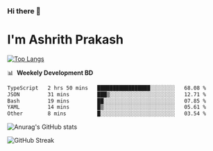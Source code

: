 ### Hi there 👋
# I'm Ashrith Prakash

[![Top Langs](https://github-readme-stats.vercel.app/api/top-langs/?username=xxcheckmatexx&count_private=true&include_all_commits=true&show_icons=true&line_height=20&title_color=FFFFFF&icon_color=FFFFFF&text_color=FFFFFF&bg_color=0D1117&langs_count=8)](https://github.com/anuraghazra/github-readme-stats)

📊 &nbsp;**Weekely Development BD**

<!--START_SECTION:waka-->

```txt
TypeScript   2 hrs 50 mins   █████████████████░░░░░░░░   68.08 %
JSON         31 mins         ███▒░░░░░░░░░░░░░░░░░░░░░   12.71 %
Bash         19 mins         ██░░░░░░░░░░░░░░░░░░░░░░░   07.85 %
YAML         14 mins         █▒░░░░░░░░░░░░░░░░░░░░░░░   05.61 %
Other        8 mins          █░░░░░░░░░░░░░░░░░░░░░░░░   03.54 %
```

<!--END_SECTION:waka-->

![Anurag's GitHub stats](https://github-readme-stats.vercel.app/api?username=xxcheckmatexx&count_private=true&show_icons=true&theme=merko)  

![GitHub Streak](http://github-readme-streak-stats.herokuapp.com?user=xxcheckmatexx&theme=merko&hide_border=true&date_format=M%20j%5B%2C%20Y%5D&fire=DD0E0B)
<br/>
